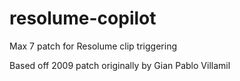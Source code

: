 # resolume-copilot

Max 7 patch for Resolume clip triggering

Based off 2009 patch originally by Gian Pablo Villamil
